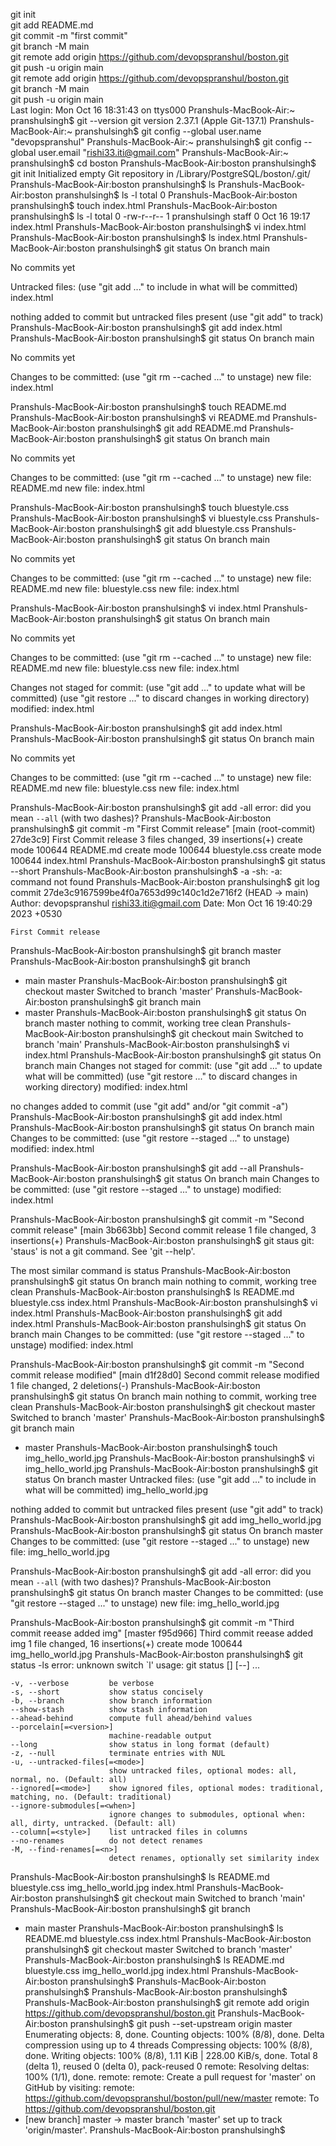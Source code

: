 git init
<br>
git add README.md
<br>
git commit -m "first commit"
<br>
git branch -M main
<br>
git remote add origin https://github.com/devopspranshul/boston.git
<br>
git push -u origin main
<br>
git remote add origin https://github.com/devopspranshul/boston.git
<br>
git branch -M main
<br>
git push -u origin main
<br>
Last login: Mon Oct 16 18:31:43 on ttys000
Pranshuls-MacBook-Air:~ pranshulsingh$ git --version
git version 2.37.1 (Apple Git-137.1)
Pranshuls-MacBook-Air:~ pranshulsingh$ git config --global user.name "devopspranshul"
Pranshuls-MacBook-Air:~ pranshulsingh$ git config --global user.email "rishi33.iti@gmail.com"
Pranshuls-MacBook-Air:~ pranshulsingh$ cd boston
Pranshuls-MacBook-Air:boston pranshulsingh$ git init
Initialized empty Git repository in /Library/PostgreSQL/boston/.git/
Pranshuls-MacBook-Air:boston pranshulsingh$ ls
Pranshuls-MacBook-Air:boston pranshulsingh$ ls -l
total 0
Pranshuls-MacBook-Air:boston pranshulsingh$ touch index.html
Pranshuls-MacBook-Air:boston pranshulsingh$ ls -l
total 0
-rw-r--r--  1 pranshulsingh  staff  0 Oct 16 19:17 index.html
Pranshuls-MacBook-Air:boston pranshulsingh$ vi index.html
Pranshuls-MacBook-Air:boston pranshulsingh$ ls
index.html
Pranshuls-MacBook-Air:boston pranshulsingh$ git status
On branch main

No commits yet

Untracked files:
  (use "git add <file>..." to include in what will be committed)
	index.html

nothing added to commit but untracked files present (use "git add" to track)
Pranshuls-MacBook-Air:boston pranshulsingh$ git add index.html
Pranshuls-MacBook-Air:boston pranshulsingh$ git status
On branch main

No commits yet

Changes to be committed:
  (use "git rm --cached <file>..." to unstage)
	new file:   index.html

Pranshuls-MacBook-Air:boston pranshulsingh$ touch README.md
Pranshuls-MacBook-Air:boston pranshulsingh$ vi README.md
Pranshuls-MacBook-Air:boston pranshulsingh$ git add README.md
Pranshuls-MacBook-Air:boston pranshulsingh$ git status
On branch main

No commits yet

Changes to be committed:
  (use "git rm --cached <file>..." to unstage)
	new file:   README.md
	new file:   index.html

Pranshuls-MacBook-Air:boston pranshulsingh$ touch bluestyle.css
Pranshuls-MacBook-Air:boston pranshulsingh$ vi bluestyle.css
Pranshuls-MacBook-Air:boston pranshulsingh$ git add bluestyle.css
Pranshuls-MacBook-Air:boston pranshulsingh$ git status
On branch main

No commits yet

Changes to be committed:
  (use "git rm --cached <file>..." to unstage)
	new file:   README.md
	new file:   bluestyle.css
	new file:   index.html

Pranshuls-MacBook-Air:boston pranshulsingh$ vi index.html
Pranshuls-MacBook-Air:boston pranshulsingh$ git status
On branch main

No commits yet

Changes to be committed:
  (use "git rm --cached <file>..." to unstage)
	new file:   README.md
	new file:   bluestyle.css
	new file:   index.html

Changes not staged for commit:
  (use "git add <file>..." to update what will be committed)
  (use "git restore <file>..." to discard changes in working directory)
	modified:   index.html

Pranshuls-MacBook-Air:boston pranshulsingh$ git add index.html
Pranshuls-MacBook-Air:boston pranshulsingh$ git status
On branch main

No commits yet

Changes to be committed:
  (use "git rm --cached <file>..." to unstage)
	new file:   README.md
	new file:   bluestyle.css
	new file:   index.html

Pranshuls-MacBook-Air:boston pranshulsingh$ git add -all
error: did you mean `--all` (with two dashes)?
Pranshuls-MacBook-Air:boston pranshulsingh$ git commit -m "First Commit release"
[main (root-commit) 27de3c9] First Commit release
 3 files changed, 39 insertions(+)
 create mode 100644 README.md
 create mode 100644 bluestyle.css
 create mode 100644 index.html
Pranshuls-MacBook-Air:boston pranshulsingh$ git status --short
Pranshuls-MacBook-Air:boston pranshulsingh$ -a
-sh: -a: command not found
Pranshuls-MacBook-Air:boston pranshulsingh$ git log
commit 27de3c9167599be4f0a7653d99c140c1d2e716f2 (HEAD -> main)
Author: devopspranshul <rishi33.iti@gmail.com>
Date:   Mon Oct 16 19:40:29 2023 +0530

    First Commit release
Pranshuls-MacBook-Air:boston pranshulsingh$ git branch master
Pranshuls-MacBook-Air:boston pranshulsingh$ git branch
* main
  master
Pranshuls-MacBook-Air:boston pranshulsingh$ git checkout master
Switched to branch 'master'
Pranshuls-MacBook-Air:boston pranshulsingh$ git branch
  main
* master
Pranshuls-MacBook-Air:boston pranshulsingh$ git status
On branch master
nothing to commit, working tree clean
Pranshuls-MacBook-Air:boston pranshulsingh$ git checkout main
Switched to branch 'main'
Pranshuls-MacBook-Air:boston pranshulsingh$ vi index.html
Pranshuls-MacBook-Air:boston pranshulsingh$ git status
On branch main
Changes not staged for commit:
  (use "git add <file>..." to update what will be committed)
  (use "git restore <file>..." to discard changes in working directory)
	modified:   index.html

no changes added to commit (use "git add" and/or "git commit -a")
Pranshuls-MacBook-Air:boston pranshulsingh$ git add index.html
Pranshuls-MacBook-Air:boston pranshulsingh$ git status
On branch main
Changes to be committed:
  (use "git restore --staged <file>..." to unstage)
	modified:   index.html

Pranshuls-MacBook-Air:boston pranshulsingh$ git add --all
Pranshuls-MacBook-Air:boston pranshulsingh$ git status
On branch main
Changes to be committed:
  (use "git restore --staged <file>..." to unstage)
	modified:   index.html

Pranshuls-MacBook-Air:boston pranshulsingh$ git commit -m "Second commit release"
[main 3b663bb] Second commit release
 1 file changed, 3 insertions(+)
Pranshuls-MacBook-Air:boston pranshulsingh$ git staus
git: 'staus' is not a git command. See 'git --help'.

The most similar command is
	status
Pranshuls-MacBook-Air:boston pranshulsingh$ git status
On branch main
nothing to commit, working tree clean
Pranshuls-MacBook-Air:boston pranshulsingh$ ls
README.md	bluestyle.css	index.html
Pranshuls-MacBook-Air:boston pranshulsingh$ vi index.html
Pranshuls-MacBook-Air:boston pranshulsingh$ git add index.html
Pranshuls-MacBook-Air:boston pranshulsingh$ git status
On branch main
Changes to be committed:
  (use "git restore --staged <file>..." to unstage)
	modified:   index.html

Pranshuls-MacBook-Air:boston pranshulsingh$ git commit -m "Second commit release modified"
[main d1f28d0] Second commit release modified
 1 file changed, 2 deletions(-)
Pranshuls-MacBook-Air:boston pranshulsingh$ git status
On branch main
nothing to commit, working tree clean
Pranshuls-MacBook-Air:boston pranshulsingh$ git checkout master
Switched to branch 'master'
Pranshuls-MacBook-Air:boston pranshulsingh$ git branch
  main
* master
Pranshuls-MacBook-Air:boston pranshulsingh$ touch img_hello_world.jpg
Pranshuls-MacBook-Air:boston pranshulsingh$ vi img_hello_world.jpg
Pranshuls-MacBook-Air:boston pranshulsingh$ git status
On branch master
Untracked files:
  (use "git add <file>..." to include in what will be committed)
	img_hello_world.jpg

nothing added to commit but untracked files present (use "git add" to track)
Pranshuls-MacBook-Air:boston pranshulsingh$ git add img_hello_world.jpg
Pranshuls-MacBook-Air:boston pranshulsingh$ git status
On branch master
Changes to be committed:
  (use "git restore --staged <file>..." to unstage)
	new file:   img_hello_world.jpg

Pranshuls-MacBook-Air:boston pranshulsingh$ git add -all
error: did you mean `--all` (with two dashes)?
Pranshuls-MacBook-Air:boston pranshulsingh$ git status
On branch master
Changes to be committed:
  (use "git restore --staged <file>..." to unstage)
	new file:   img_hello_world.jpg

Pranshuls-MacBook-Air:boston pranshulsingh$ git commit -m "Third commit reease added img"
[master f95d966] Third commit reease added img
 1 file changed, 16 insertions(+)
 create mode 100644 img_hello_world.jpg
Pranshuls-MacBook-Air:boston pranshulsingh$ git status -ls
error: unknown switch `l'
usage: git status [<options>] [--] <pathspec>...

    -v, --verbose         be verbose
    -s, --short           show status concisely
    -b, --branch          show branch information
    --show-stash          show stash information
    --ahead-behind        compute full ahead/behind values
    --porcelain[=<version>]
                          machine-readable output
    --long                show status in long format (default)
    -z, --null            terminate entries with NUL
    -u, --untracked-files[=<mode>]
                          show untracked files, optional modes: all, normal, no. (Default: all)
    --ignored[=<mode>]    show ignored files, optional modes: traditional, matching, no. (Default: traditional)
    --ignore-submodules[=<when>]
                          ignore changes to submodules, optional when: all, dirty, untracked. (Default: all)
    --column[=<style>]    list untracked files in columns
    --no-renames          do not detect renames
    -M, --find-renames[=<n>]
                          detect renames, optionally set similarity index

Pranshuls-MacBook-Air:boston pranshulsingh$ ls
README.md		bluestyle.css		img_hello_world.jpg	index.html
Pranshuls-MacBook-Air:boston pranshulsingh$ git checkout main
Switched to branch 'main'
Pranshuls-MacBook-Air:boston pranshulsingh$ git branch
* main
  master
Pranshuls-MacBook-Air:boston pranshulsingh$ ls
README.md	bluestyle.css	index.html
Pranshuls-MacBook-Air:boston pranshulsingh$ git checkout master
Switched to branch 'master'
Pranshuls-MacBook-Air:boston pranshulsingh$ ls
README.md		bluestyle.css		img_hello_world.jpg	index.html
Pranshuls-MacBook-Air:boston pranshulsingh$ 
Pranshuls-MacBook-Air:boston pranshulsingh$ 
Pranshuls-MacBook-Air:boston pranshulsingh$ 
Pranshuls-MacBook-Air:boston pranshulsingh$ git remote add origin https://github.com/devopspranshul/boston.git
Pranshuls-MacBook-Air:boston pranshulsingh$ git push --set-upstream origin master
Enumerating objects: 8, done.
Counting objects: 100% (8/8), done.
Delta compression using up to 4 threads
Compressing objects: 100% (8/8), done.
Writing objects: 100% (8/8), 1.11 KiB | 228.00 KiB/s, done.
Total 8 (delta 1), reused 0 (delta 0), pack-reused 0
remote: Resolving deltas: 100% (1/1), done.
remote: 
remote: Create a pull request for 'master' on GitHub by visiting:
remote:      https://github.com/devopspranshul/boston/pull/new/master
remote: 
To https://github.com/devopspranshul/boston.git
 * [new branch]      master -> master
branch 'master' set up to track 'origin/master'.
Pranshuls-MacBook-Air:boston pranshulsingh$ 
